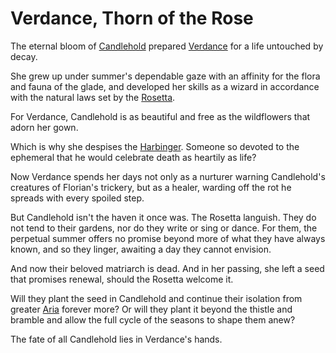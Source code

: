 # Verdance, Thorn of the Rose

The eternal bloom of [Candlehold](../../regions/rathe/aria/the-land-of-legends.md#candlehold) prepared [Verdance](../../heroes-of-rathe/verdance-about.md) for a life untouched by decay.

She grew up under summer's dependable gaze with an affinity for the flora and fauna of the glade, and developed her skills as a wizard in accordance with the natural laws set by the [Rosetta](../../main-story/05-tales-of-aria/amongst-the-brambles.md).

For Verdance, Candlehold is as beautiful and free as the wildflowers that adorn her gown.

Which is why she despises the [Harbinger](../../heroes-of-rathe/florian-about.md). Someone so devoted to the ephemeral that he would celebrate death as heartily as life?

Now Verdance spends her days not only as a nurturer warning Candlehold's creatures of Florian's trickery, but as a healer, warding off the rot he spreads with every spoiled step.

But Candlehold isn't the haven it once was. The Rosetta languish. They do not tend to their gardens, nor do they write or sing or dance. For them, the perpetual summer offers no promise beyond more of what they have always known, and so they linger, awaiting a day they cannot envision.

And now their beloved matriarch is dead.
And in her passing, she left a seed that promises renewal, should the Rosetta welcome it.

Will they plant the seed in Candlehold and continue their isolation from greater [Aria](../../regions/rathe/aria/aria.md) forever more? Or will they plant it beyond the thistle and bramble and allow the full cycle of the seasons to shape them anew?

The fate of all Candlehold lies in Verdance's hands.
